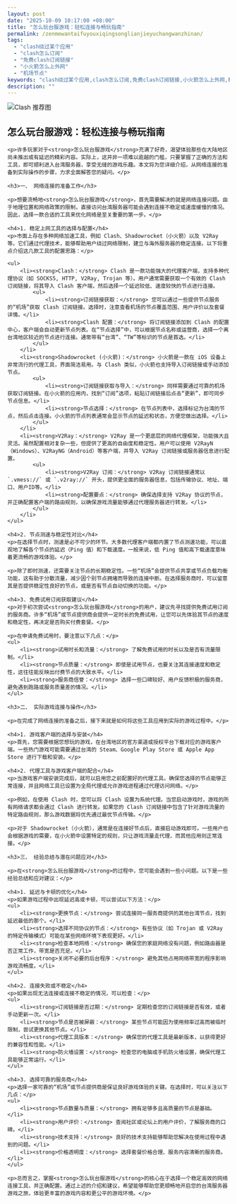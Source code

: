 ```yaml
---
layout: post
date: "2025-10-09 10:17:00 +08:00"
title: "怎么玩台服游戏：轻松连接与畅玩指南"
permalink: /zenmewantaifuyouxiqingsonglianjieyuchangwanzhinan/
tags:
  - "clash绕过某个应用"
  - "clash怎么订阅"
  - "免费clash订阅链接"
  - "小火箭怎么上外网"
  - "机场节点"
keywords: "clash绕过某个应用,clash怎么订阅,免费clash订阅链接,小火箭怎么上外网,机场节点"
description: ""
---
```


![Clash 推荐图](https://clashjd.github.io/assets/img/clash节点推荐购买.png)

## 怎么玩台服游戏：轻松连接与畅玩指南


    <p>许多玩家对于<strong>怎么玩台服游戏</strong>充满了好奇，渴望体验那些在大陆地区尚未推出或有延迟的精彩内容。实际上，这并非一项难以逾越的门槛，只要掌握了正确的方法和工具，即可顺利进入台湾服务器，享受无缝的游戏乐趣。本文将为您详细介绍，从网络连接的准备到实际操作的步骤，力求全面解答您的疑问。</p>

    <h3>一、 网络连接的准备工作</h3>

    <p>想要流畅地<strong>怎么玩台服游戏</strong>，首先需要解决的就是网络连接问题。由于地理位置和网络政策的限制，直接访问台湾服务器可能会遇到连接不稳定或速度缓慢的情况。因此，选择一款合适的工具来优化网络是至关重要的第一步。</p>

    <h4>1. 稳定上网工具的选择与配置</h4>
    <p>市面上存在多种网络加速工具，例如 Clash、Shadowrocket（小火箭）以及 V2Ray 等。它们通过代理技术，能够帮助用户绕过网络限制，建立与海外服务器的稳定连接。以下将重点介绍这几款工具的配置思路：</p>

    <ul>
        <li><strong>Clash：</strong> Clash 是一款功能强大的代理客户端，支持多种代理协议（如 SOCKS5, HTTP, V2Ray, Trojan 等）。用户通常需要获取一个有效的 Clash 订阅链接，将其导入 Clash 客户端，然后选择一个延迟较低、速度较快的节点进行连接。
            <ul>
                <li><strong>订阅链接获取：</strong> 您可以通过一些提供节点服务的“机场”获取 Clash 订阅链接。选择时，注意查看机场的节点覆盖范围、用户评价以及套餐详情。</li>
                <li><strong>Clash 配置：</strong> 将订阅链接添加到 Clash 的配置中心，客户端会自动更新节点列表。在“节点选择”中，可以根据节点名称或运营商，选择一个离台湾地区较近的节点进行连接。通常带有“台湾”、“TW”等标识的节点是首选。</li>
            </ul>
        </li>
        <li><strong>Shadowrocket (小火箭)：</strong> 小火箭是一款在 iOS 设备上非常流行的代理工具，界面简洁易用。与 Clash 类似，小火箭也支持导入订阅链接或手动添加节点。
            <ul>
                <li><strong>订阅链接获取与导入：</strong> 同样需要通过可靠的机场获取订阅链接。在小火箭的应用内，找到“订阅”选项，粘贴订阅链接后点击“更新”，即可同步节点信息。</li>
                <li><strong>节点选择：</strong> 在节点列表中，选择标记为台湾的节点，然后点击连接。小火箭的节点列表通常会显示节点的延迟和状态，方便您做出选择。</li>
            </ul>
        </li>
        <li><strong>V2Ray：</strong> V2Ray 是一个更底层的网络代理框架，功能强大且灵活。虽然配置相对复杂一些，但提供了更高的自由度和稳定性。用户可以使用 V2RayN（Windows）、V2RayNG（Android）等客户端，并导入 V2Ray 订阅链接或服务器信息进行配置。
            <ul>
                <li><strong>V2Ray 订阅：</strong> V2Ray 订阅链接通常以 `.vmess://` 或 `.v2ray://` 开头，提供更全面的服务器信息，包括传输协议、地址、端口、用户ID等。</li>
                <li><strong>配置要点：</strong> 确保选择支持 V2Ray 协议的节点，并正确配置客户端的路由规则，以确保游戏流量能够通过代理服务器进行转发。</li>
            </ul>
        </li>
    </ul>

    <h4>2. 节点测速与稳定性对比</h4>
    <p>在选择节点时，测速是必不可少的环节。大多数代理客户端都内置了节点测速功能，可以直观地了解各个节点的延迟（Ping 值）和下载速度。一般来说，低 Ping 值和高下载速度意味着更流畅的游戏体验。</p>

    <p>除了即时测速，还需要关注节点的长期稳定性。一些“机场”会提供节点共享或节点负载均衡功能，这有助于分散流量，减少因个别节点拥堵而导致的连接中断。在选择服务商时，可以留意其是否提供稳定性良好的节点，或是否有节点自动切换的功能。</p>

    <h4>3. 免费试用订阅获取建议</h4>
    <p>对于初次尝试<strong>怎么玩台服游戏</strong>的用户，建议先寻找提供免费试用订阅的服务商。许多“机场”或节点提供商会提供一定时长的免费试用，让您可以先体验其节点的速度和稳定性，再决定是否购买付费套餐。</p>

    <p>在申请免费试用时，要注意以下几点：</p>
    <ul>
        <li><strong>试用时长和流量：</strong> 了解免费试用的时长以及是否有流量限制。</li>
        <li><strong>节点质量：</strong> 即使是试用节点，也要关注其连接速度和稳定性，这往往能反映出付费节点的大致水平。</li>
        <li><strong>服务商信誉：</strong> 选择一些口碑较好、用户反馈积极的服务商，避免遇到跑路或服务质量差的情况。</li>
    </ul>

    <h3>二、 实际游戏连接与操作</h3>

    <p>在完成了网络连接的准备之后，接下来就是如何将这些工具应用到实际的游戏过程中。</p>

    <h4>1. 游戏客户端的选择与安装</h4>
    <p>首先，您需要根据您想玩的游戏，在台湾地区的官方渠道或授权平台下载对应的游戏客户端。一些热门游戏可能需要通过台湾的 Steam、Google Play Store 或 Apple App Store 进行下载和安装。</p>

    <h4>2. 代理工具与游戏客户端的配合</h4>
    <p>当游戏客户端安装完成后，就可以启用您之前配置好的代理工具。确保您选择的节点能够正常连接，并且网络工具已设置为全局代理或允许游戏进程通过代理访问网络。</p>

    <p>例如，在使用 Clash 时，您可以将 Clash 设置为系统代理。当您启动游戏时，游戏的所有网络请求都会通过 Clash 进行转发。如果您的 Clash 订阅链接中包含了针对游戏流量的特定路由规则，那么游戏数据将优先通过最优节点传输。</p>

    <p>对于 Shadowrocket（小火箭），通常是在连接好节点后，直接启动游戏即可。一些用户也会根据游戏的需要，在小火箭中设置特定的规则，只让游戏流量走代理，而其他应用则正常连接。</p>

    <h3>三、 经验总结与潜在问题应对</h3>

    <p>在<strong>怎么玩台服游戏</strong>的过程中，您可能会遇到一些小问题。以下是一些经验总结和应对建议：</p>

    <h4>1. 延迟与卡顿的优化</h4>
    <p>如果游戏过程中出现延迟高或卡顿，可以尝试以下方法：</p>
    <ul>
        <li><strong>更换节点：</strong> 尝试连接同一服务商提供的其他台湾节点，找到延迟最低的那个。</li>
        <li><strong>选择不同协议的节点：</strong> 有些协议（如 Trojan 或 V2Ray 的特定传输模式）可能在某些网络环境下表现更好。</li>
        <li><strong>检查本地网络：</strong> 确保您的家庭网络没有问题，例如路由器是否正常工作，带宽是否充足。</li>
        <li><strong>关闭不必要的后台程序：</strong> 避免其他占用网络带宽的程序影响游戏流畅度。</li>
    </ul>

    <h4>2. 连接失败或不稳定</h4>
    <p>如果出现无法连接或连接不稳定的情况，可以检查：</p>
    <ul>
        <li><strong>订阅链接是否过期：</strong> 定期检查您的订阅链接是否有效，或者手动更新一次。</li>
        <li><strong>节点是否被屏蔽：</strong> 某些节点可能因为使用频率过高而被临时限制，尝试更换其他节点。</li>
        <li><strong>代理工具版本：</strong> 确保您的代理工具是最新版本，以获得更好的兼容性和性能。</li>
        <li><strong>防火墙设置：</strong> 检查您的电脑或手机防火墙设置，确保代理工具能够正常运行。</li>
    </ul>

    <h4>3. 选择可靠的服务商</h4>
    <p>选择一家可靠的“机场”或节点提供商是保证良好游戏体验的关键。在选择时，可以关注以下几点：</p>
    <ul>
        <li><strong>节点数量与质量：</strong> 拥有足够多且高质量的节点是基础。</li>
        <li><strong>用户评价：</strong> 查阅社区或论坛上的用户评价，了解服务商的口碑。</li>
        <li><strong>技术支持：</strong> 良好的技术支持能够帮助您解决在使用过程中遇到的问题。</li>
        <li><strong>价格透明度：</strong> 选择套餐价格合理、服务内容清晰的服务商。</li>
    </ul>

    <p>总而言之，掌握<strong>怎么玩台服游戏</strong>的核心在于选择一个稳定高效的网络连接工具，并正确配置。通过上述的介绍和建议，希望能够帮助您更顺畅地开启您的台湾服务器游戏之旅，体验更丰富的游戏内容和更公平的游戏环境。</p>